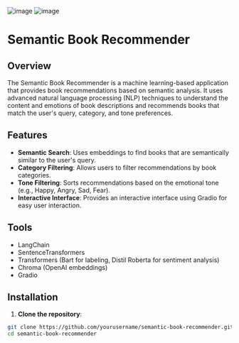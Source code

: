 ![image](https://github.com/user-attachments/assets/d8b6616f-93c7-4477-80b3-3bbfb0dfe635)
![image](https://github.com/user-attachments/assets/c3a80326-9de1-4f67-83b9-4f365bd0ec0b)
# Semantic Book Recommender

## Overview

The Semantic Book Recommender is a machine learning-based application that provides book recommendations based on semantic analysis. It uses advanced natural language processing (NLP) techniques to understand the content and emotions of book descriptions and recommends books that match the user's query, category, and tone preferences.

## Features

- **Semantic Search**: Uses embeddings to find books that are semantically similar to the user's query.
- **Category Filtering**: Allows users to filter recommendations by book categories.
- **Tone Filtering**: Sorts recommendations based on the emotional tone (e.g., Happy, Angry, Sad, Fear).
- **Interactive Interface**: Provides an interactive interface using Gradio for easy user interaction.

## Tools
- LangChain
- SentenceTransformers
- Transformers (Bart for labeling, Distil Roberta for sentiment analysis)
- Chroma (OpenAI embeddings)
- Gradio


## Installation

1. **Clone the repository**:

```bash
git clone https://github.com/yourusername/semantic-book-recommender.git
cd semantic-book-recommender
